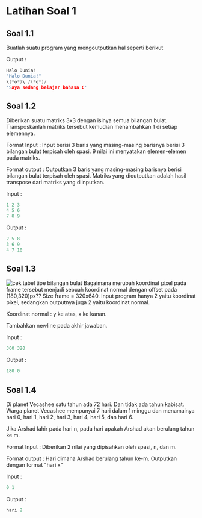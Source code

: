 # Latihan Soal 1

## Soal 1.1
Buatlah suatu program yang mengoutputkan hal seperti berikut

Output :

```c
Halo Dunia!
"Halo Dunia!"
\(*o*)\ /(*o*)/
'Saya sedang belajar bahasa C'
```

## Soal 1.2
Diberikan suatu matriks 3x3 dengan isinya semua bilangan bulat. Transposkanlah matriks tersebut kemudian menambahkan 1 di setiap elemennya.

Format Input :
Input berisi 3 baris yang masing-masing barisnya berisi 3 bilangan bulat terpisah oleh spasi. 9 nilai ini menyatakan elemen-elemen pada matriks.

Format output :
Outputkan 3 baris yang masing-masing barisnya berisi bilangan bulat terpisah oleh spasi. Matriks yang dioutputkan adalah hasil transpose dari matriks yang diinputkan.

Input :

```c
1 2 3
4 5 6
7 8 9
```

Output :

```c
2 5 8
3 6 9
4 7 10
```

## Soal 1.3
![cek tabel tipe bilangan bulat](https://github.com/JagoTeknikCourse/Latihan-Soal/img/img-1-3.png)
Bagaimana merubah koordinat pixel pada frame tersebut menjadi sebuah koordinat normal dengan offset pada (180,320)px?? Size frame = 320x640.
Input program hanya 2 yaitu koordinat pixel, sedangkan outputnya juga 2 yaitu koordinat normal.

Koordinat normal : y ke atas, x ke kanan.

Tambahkan newline pada akhir jawaban.

Input :

```c
360 320
```

Output :

```c
180 0
```

## Soal 1.4
Di planet Vecashee satu tahun ada 72 hari. Dan tidak ada tahun kabisat. Warga planet Vecashee mempunyai 7 hari dalam 1 minggu dan menamainya hari 0, hari 1, hari 2, hari 3, hari 4, hari 5, dan hari 6.

Jika Arshad lahir pada hari n, pada hari apakah Arshad akan berulang tahun ke m.

Format Input :
Diberikan 2 nilai yang dipisahkan oleh spasi, n, dan m.

Format output :
Hari dimana Arshad berulang tahun ke-m. Outputkan dengan format "hari x"

Input :

```c
0 1
```

Output :

```c
hari 2
```